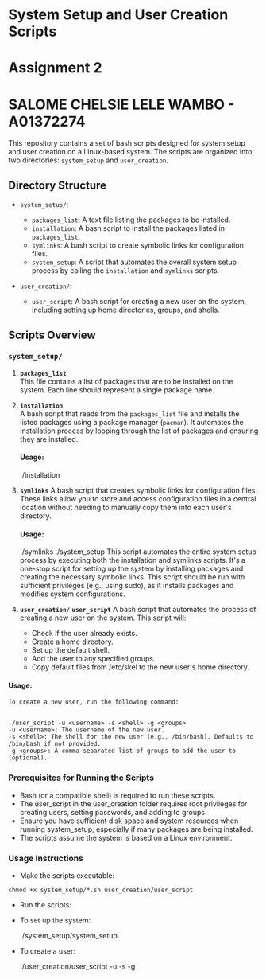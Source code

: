 # System Setup and User Creation Scripts
# Assignment 2
# SALOME CHELSIE LELE WAMBO - A01372274

This repository contains a set of bash scripts designed for system setup and user creation on a Linux-based system. The scripts are organized into two directories: `system_setup` and `user_creation`.

## Directory Structure

- `system_setup/`:
  - `packages_list`: A text file listing the packages to be installed.
  - `installation`: A bash script to install the packages listed in `packages_list`.
  - `symlinks`: A bash script to create symbolic links for configuration files.
  - `system_setup`: A script that automates the overall system setup process by calling the `installation` and `symlinks` scripts.
  
- `user_creation/`:
  - `user_script`: A bash script for creating a new user on the system, including setting up home directories, groups, and shells.

## Scripts Overview

### `system_setup/`

1. **`packages_list`**  
   This file contains a list of packages that are to be installed on the system. Each line should represent a single package name.

2. **`installation`**  
   A bash script that reads from the `packages_list` file and installs the listed packages using a package manager (`pacman`). It automates the installation process by looping through the list of packages and ensuring they are installed.

   #### Usage:
   ./installation

3. **`symlinks`**
    A bash script that creates symbolic links for configuration files. These links allow you to store and access configuration files in a central location without needing to manually copy them into each user's directory.

    #### Usage:

    ./symlinks
    ./system_setup
    This script automates the entire system setup process by executing both the installation and symlinks scripts. It's a one-stop script for setting up the system by installing packages and creating the necessary symbolic links.
    This script should be run with sufficient privileges (e.g., using sudo), as it installs packages and modifies system configurations.

4. **`user_creation/`**
    **`user_script`**
    A bash script that automates the process of creating a new user on the system. This script will:

    * Check if the user already exists.
    * Create a home directory.
    * Set up the default shell.
    * Add the user to any specified groups.
    * Copy default files from /etc/skel to the new user's home directory.
#### Usage:
    To create a new user, run the following command:


    ./user_script -u <username> -s <shell> -g <groups>
    -u <username>: The username of the new user.
    -s <shell>: The shell for the new user (e.g., /bin/bash). Defaults to /bin/bash if not provided.
    -g <groups>: A comma-separated list of groups to add the user to (optional).
    

### Prerequisites for Running the Scripts
* Bash (or a compatible shell) is required to run these scripts.
* The user_script in the user_creation folder requires root privileges for creating users, setting passwords, and adding to groups.
* Ensure you have sufficient disk space and system resources when running system_setup, especially if many packages are being installed.
* The scripts assume the system is based on a Linux environment.

### Usage Instructions
* Make the scripts executable:


`chmod +x system_setup/*.sh user_creation/user_script`

* Run the scripts:

* To set up the system:

    ./system_setup/system_setup

* To create a user:

    ./user_creation/user_script -u <username> -s <shell> -g <groups>


